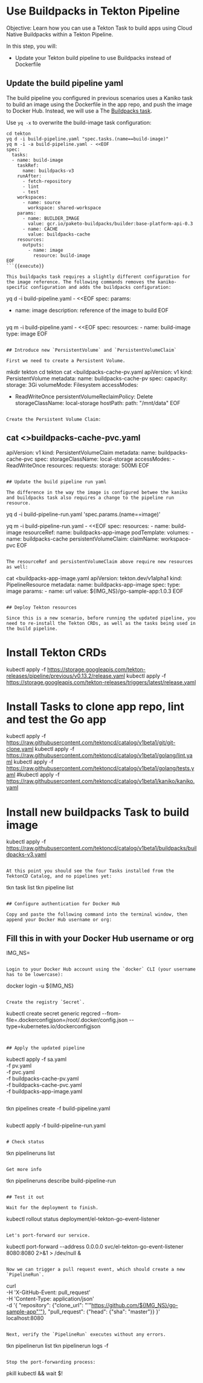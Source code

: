 # Use Buildpacks in Tekton Pipeline

Objective:
Learn how you can use a Tekton Task to build apps using Cloud Native Buildpacks within a Tekton Pipeline.

In this step, you will:
- Update your Tekton build pipeline to use Buildpacks instead of Dockerfile

## Update the build pipeline yaml

The build pipeline you configured in previous scenarios uses a Kaniko task to build an image using the Dockerfile in the app repo, and push the image to Docker Hub. Instead, we will use a The [Buildpacks task](https://github.com/tektoncd/catalog/blob/v1beta1/buildpacks/README.md).

Use `yq -x` to overwrite the build-image task configuration:

```
cd tekton
yq d -i build-pipeline.yaml "spec.tasks.(name==build-image)"
yq m -i -a build-pipeline.yaml - <<EOF
spec:
  tasks:
  - name: build-image
    taskRef:
      name: buildpacks-v3
    runAfter:
      - fetch-repository
      - lint
      - test
    workspaces:
      - name: source
        workspace: shared-workspace
    params:
      - name: BUILDER_IMAGE
        value: gcr.io/paketo-buildpacks/builder:base-platform-api-0.3
      - name: CACHE
        value: buildpacks-cache
    resources:
      outputs:
        - name: image
          resource: build-image
EOF
```{{execute}}

This buildpacks task requires a slightly different configuration for the image reference. The following commands removes the kaniko-specific configuration and adds the buildpacks configuration:

```
yq d -i build-pipeline.yaml - <<EOF
spec:
  params:
  - name: image
    description: reference of the image to build
EOF
```{{execute}}

```
yq m -i build-pipeline.yaml - <<EOF
spec:
  resources:
    - name: build-image
      type: image
EOF
```{{execute}}

## Introduce new `PersistentVolume` and `PersistentVolumeClaim`

First we need to create a Persistent Volume.

```
mkdir tekton
cd tekton
cat <<EOF >buildpacks-cache-pv.yaml
apiVersion: v1
kind: PersistentVolume
metadata:
  name: buildpacks-cache-pv
spec:
  capacity:
    storage: 3Gi
  volumeMode: Filesystem
  accessModes:
  - ReadWriteOnce
  persistentVolumeReclaimPolicy: Delete
  storageClassName: local-storage
  hostPath:
    path: "/mnt/data"
EOF
```{{execute}}

Create the Persistent Volume Claim:

```
cat <<EOF >>buildpacks-cache-pvc.yaml
---
apiVersion: v1
kind: PersistentVolumeClaim
metadata:
  name: buildpacks-cache-pvc
spec:
  storageClassName: local-storage
  accessModes:
    - ReadWriteOnce
  resources:
    requests:
      storage: 500Mi
EOF
```{{execute}}

## Update the build pipeline run yaml

The difference in the way the image is configured betwee the kaniko and buildpacks task also requires a change to the pipeline run resource.

```
yq d -i build-pipeline-run.yaml 'spec.params.(name==image)'

yq m -i build-pipeline-run.yaml - <<EOF
spec:
  resources:
    - name: build-image
      resourceRef:
        name: buildpacks-app-image
  podTemplate:
    volumes:
      - name: buildpacks-cache
        persistentVolumeClaim:
          claimName: workspace-pvc
EOF
```{{execute}}

The resourceRef and persistentVolumeClaim above require new resources as well:

```
cat <<EOF >buildpacks-app-image.yaml
apiVersion: tekton.dev/v1alpha1
kind: PipelineResource
metadata:
  name: buildpacks-app-image
spec:
  type: image
  params:
    - name: url
      value: ${IMG_NS}/go-sample-app:1.0.3
EOF
```{{execute}}

## Deploy Tekton resources

Since this is a new scenario, before running the updated pipeline, you need to re-install the Tekton CRDs, as well as the tasks being used in the build pipeline.

```
# Install Tekton CRDs
kubectl apply -f https://storage.googleapis.com/tekton-releases/pipeline/previous/v0.13.2/release.yaml
kubectl apply -f https://storage.googleapis.com/tekton-releases/triggers/latest/release.yaml

# Install Tasks to clone app repo, lint and test the Go app
kubectl apply -f https://raw.githubusercontent.com/tektoncd/catalog/v1beta1/git/git-clone.yaml
kubectl apply -f https://raw.githubusercontent.com/tektoncd/catalog/v1beta1/golang/lint.yaml
kubectl apply -f https://raw.githubusercontent.com/tektoncd/catalog/v1beta1/golang/tests.yaml
#kubectl apply -f https://raw.githubusercontent.com/tektoncd/catalog/v1beta1/kaniko/kaniko.yaml

# Install new buildpacks Task to build image
kubectl apply -f https://raw.githubusercontent.com/tektoncd/catalog/v1beta1/buildpacks/buildpacks-v3.yaml
```{{execute}}

At this point you should see the four Tasks installed from the TektonCD Catalog, and no pipelines yet:

```
tkn task list
tkn pipeline list
```{{execute}}

## Configure authentication for Docker Hub

Copy and paste the following command into the terminal window, then append your Docker Hub username or org:

```
## Fill this in with your Docker Hub username or org
IMG_NS=
```{{copy}}

Login to your Docker Hub account using the `docker` CLI (your username has to be lowercase):

```
docker login -u ${IMG_NS}
```{{execute}}

Create the registry `Secret`.

```
kubectl create secret generic regcred  --from-file=.dockerconfigjson=/root/.docker/config.json --type=kubernetes.io/dockerconfigjson
```{{execute}}


## Apply the updated pipeline

```
kubectl apply -f sa.yaml \
              -f pv.yaml \
              -f pvc.yaml \
              -f buildpacks-cache-pv.yaml \
              -f buildpacks-cache-pvc.yaml \
              -f buildpacks-app-image.yaml
```{{execute}}

```
tkn pipelines create -f build-pipeline.yaml
```{{execute}}

```
kubectl apply -f build-pipeline-run.yaml
```{{execute}}

# Check status

```
tkn pipelineruns list
```{{execute}}

Get more info
```
tkn pipelineruns describe build-pipeline-run
```{{execute}}

## Test it out

Wait for the deployment to finish.

```
kubectl rollout status deployment/el-tekton-go-event-listener
```{{execute}}

Let's port-forward our service.

```
kubectl port-forward --address 0.0.0.0 svc/el-tekton-go-event-listener 8080:8080 2>&1 > /dev/null &
```{{execute}}

Now we can trigger a pull request event, which should create a new `PipelineRun`.

```
curl \
    -H 'X-GitHub-Event: pull_request' \
    -H 'Content-Type: application/json' \
    -d '{
      "repository": {"clone_url": "'"https://github.com/${IMG_NS}/go-sample-app"'"},
      "pull_request": {"head": {"sha": "master"}}
    }' \
localhost:8080
```{{execute}}

Next, verify the `PipelineRun` executes without any errors.

```
tkn pipelinerun list
tkn pipelinerun logs -f
```{{execute}}

Stop the port-forwarding process:
```
pkill kubectl && wait $!
```{{execute}}



